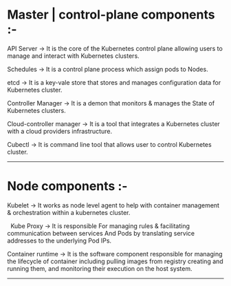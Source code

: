 # Master | control-plane components :-

API Server → It is the core of the Kubernetes control plane allowing users to manage and interact with Kubernetes clusters.

Schedules →  It is a control plane process which assign pods to Nodes.

etcd → It is a key-vale store that stores and manages configuration data for Kubernetes cluster.

Controller Manager → It is a demon that monitors & manages the State of Kubernetes clusters.

Cloud-controller manager →  It is a tool that integrates a Kubernetes cluster with a cloud providers infrastructure.

Cubectl →  It is command line tool that allows user to control Kubernetes cluster.

----------------------------------------------------------------------------------------


# Node components :-
	
Kubelet → It works as node level agent to help with container management & orchestration within a kubernetes cluster.

 
Kube Proxy → It is responsible For managing rules & facilitating communication between  services And Pods by translating service addresses to the underlying Pod IPs.


Container runtime → It is the software component responsible for managing the lifecycle of container including pulling images from registry creating and running them, and monitoring their execution on the host system.

 ---------------------------------------------------------------------------------
